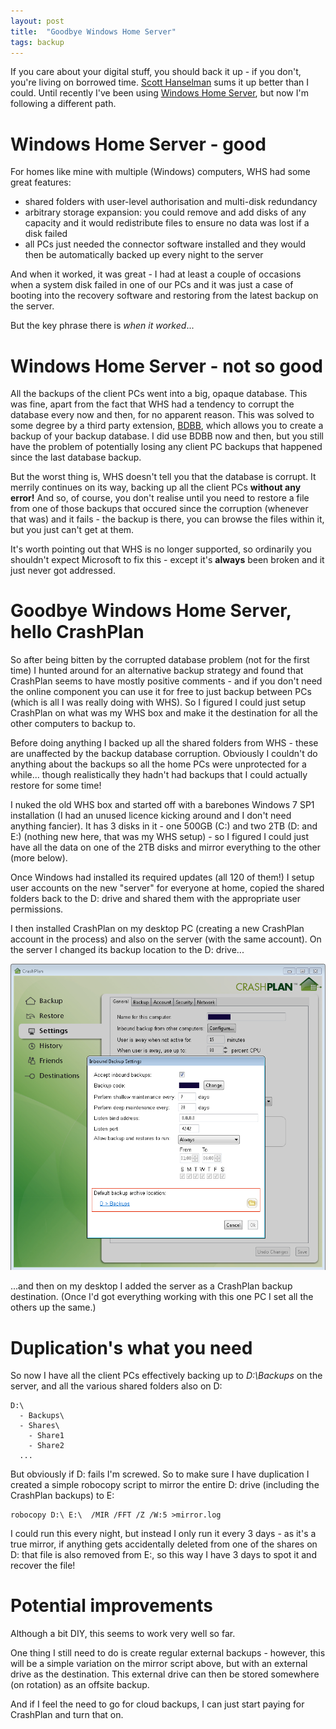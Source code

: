 ```yaml
---
layout: post
title:  "Goodbye Windows Home Server"
tags: backup
---
```

If you care about your digital stuff, you should back it up - if you don't, you're living on borrowed time.
[Scott Hanselman](http://www.hanselman.com/blog/TheComputerBackupRuleOfThree.aspx) sums it up better than I could.
Until recently I've been using [Windows Home Server](https://en.wikipedia.org/wiki/Windows_Home_Server), but now I'm following a different path.
<!--more-->

# Windows Home Server - good
For homes like mine with multiple (Windows) computers, WHS had some great features:

- shared folders with user-level authorisation and multi-disk redundancy
- arbitrary storage expansion: you could remove and add disks of any capacity and it would redistribute files to ensure no data was lost if a disk failed
- all PCs just needed the connector software installed and they would then be automatically backed up every night to the server

And when it worked, it was great - I had at least a couple of occasions when a system disk failed in one of our PCs and it was just a case of booting into the recovery software and restoring from the latest backup on the server.

But the key phrase there is _when it worked_...

# Windows Home Server - not so good
All the backups of the client PCs went into a big, opaque database. This was fine, apart from the fact that WHS had a tendency to corrupt the database every now and then, for no apparent reason.
This was solved to some degree by a third party extension, [BDBB](http://www.mediasmartserver.net/wiki/index.php/WHS_BDBB), which allows you to create a backup of your backup database.
I did use BDBB now and then, but you still have the problem of potentially losing any client PC backups that happened since the last database backup.

But the worst thing is, WHS doesn't tell you that the database is corrupt. It merrily continues on its way, backing up all the client PCs **without any error!**
And so, of course, you don't realise until you need to restore a file from one of those backups that occured since the corruption (whenever that was) and it fails - the backup is there, you can browse the files within it, but you just can't get at them.

It's worth pointing out that WHS is no longer supported, so ordinarily you shouldn't expect Microsoft to fix this - except it's **always** been broken and it just never got addressed.

# Goodbye Windows Home Server, hello CrashPlan
So after being bitten by the corrupted database problem (not for the first time) I hunted around for an alternative backup strategy and found that CrashPlan seems to have mostly positive comments - and if you don't need the online component
you can use it for free to just backup between PCs (which is all I was really doing with WHS).
So I figured I could just setup CrashPlan on what was my WHS box and make it the destination for all the other computers to backup to.

Before doing anything I backed up all the shared folders from WHS - these are unaffected by the backup database corruption.
Obviously I couldn't do anything about the backups so all the home PCs were unprotected for a while... though realistically they hadn't had backups that I could actually restore for some time!

I nuked the old WHS box and started off with a barebones Windows 7 SP1 installation (I had an unused licence kicking around and I don't need anything fancier).
It has 3 disks in it - one 500GB (C:) and two 2TB (D: and E:) (nothing new here, that was my WHS setup) - so I figured I could just have all the data on one of the 2TB disks and mirror everything to the other (more below).

Once Windows had installed its required updates (all 120 of them!) I setup user accounts on the new "server" for everyone at home,
copied the shared folders back to the D: drive and shared them with the appropriate user permissions.

I then installed CrashPlan on my desktop PC (creating a new CrashPlan account in the process) and also on the server (with the same account).
On the server I changed its backup location to the D: drive...

![Crashplan server backup location](/images/crashplan_server_backup_location.png "Crashplan server backup location")

...and then on my desktop I added the server as a CrashPlan backup destination.
(Once I'd got everything working with this one PC I set all the others up the same.)

# Duplication's what you need
So now I have all the client PCs effectively backing up to _D:\Backups_ on the server, and all the various shared folders also on D:

```
D:\
  - Backups\
  - Shares\
    - Share1
    - Share2
  ...
```

But obviously if D: fails I'm screwed.
So to make sure I have duplication I created a simple robocopy script to mirror the entire D: drive (including the CrashPlan backups) to E:

```
robocopy D:\ E:\  /MIR /FFT /Z /W:5 >mirror.log
```

I could run this every night, but instead I only run it every 3 days - as it's a true mirror,
if anything gets accidentally deleted from one of the shares on D: that file is also removed from E:, so this way I have 3 days to spot it and recover the file!

# Potential improvements
Although a bit DIY, this seems to work very well so far.

One thing I still need to do is create regular external backups - however, this will be a simple variation on the mirror script above, but with an external drive as the destination.
This external drive can then be stored somewhere (on rotation) as an offsite backup.

And if I feel the need to go for cloud backups, I can just start paying for CrashPlan and turn that on.
